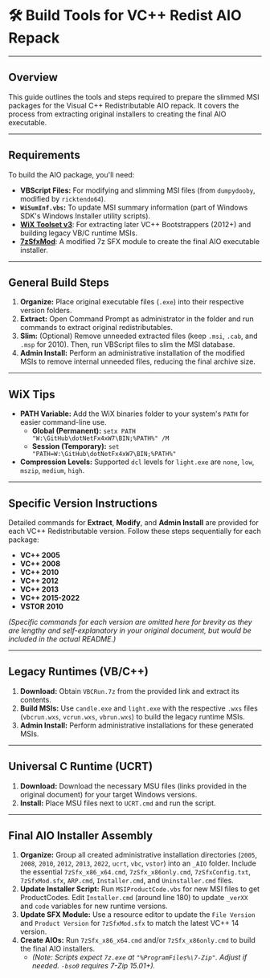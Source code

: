 # 🛠️ Build Tools for VC++ Redist AIO Repack

---

## Overview

This guide outlines the tools and steps required to prepare the slimmed MSI packages for the Visual C++ Redistributable AIO repack. It covers the process from extracting original installers to creating the final AIO executable.

---

## Requirements

To build the AIO package, you'll need:

* **VBScript Files:** For modifying and slimming MSI files (from `dumpydooby`, modified by `ricktendo64`).
* **`WiSumInf.vbs`:** To update MSI summary information (part of Windows SDK's Windows Installer utility scripts).
* **[WiX Toolset v3](https://github.com/wixtoolset/wix3/releases/)**: For extracting later VC++ Bootstrappers (2012+) and building legacy VB/C runtime MSIs.
* **[7zSfxMod](https://github.com/chrislake/7zsfxmm)**: A modified 7z SFX module to create the final AIO executable installer.

---

## General Build Steps

1.  **Organize:** Place original executable files (`.exe`) into their respective version folders.
2.  **Extract:** Open Command Prompt as administrator in the folder and run commands to extract original redistributables.
3.  **Slim:** (Optional) Remove unneeded extracted files (keep `.msi`, `.cab`, and `.msp` for 2010). Then, run VBScript files to slim the MSI database.
4.  **Admin Install:** Perform an administrative installation of the modified MSIs to remove internal unneeded files, reducing the final archive size.

---

## WiX Tips

* **PATH Variable:** Add the WiX binaries folder to your system's `PATH` for easier command-line use.
    * **Global (Permanent):** `setx PATH "W:\GitHub\dotNetFx4xW7\BIN;%PATH%" /M`
    * **Session (Temporary):** `set "PATH=W:\GitHub\dotNetFx4xW7\BIN;%PATH%"`
* **Compression Levels:** Supported `dcl` levels for `light.exe` are `none`, `low`, `mszip`, `medium`, `high`.

---

## Specific Version Instructions

Detailed commands for **Extract**, **Modify**, and **Admin Install** are provided for each VC++ Redistributable version. Follow these steps sequentially for each package:

* **VC++ 2005**
* **VC++ 2008**
* **VC++ 2010**
* **VC++ 2012**
* **VC++ 2013**
* **VC++ 2015-2022**
* **VSTOR 2010**

*(Specific commands for each version are omitted here for brevity as they are lengthy and self-explanatory in your original document, but would be included in the actual README.)*

---

## Legacy Runtimes (VB/C++)

1.  **Download:** Obtain `VBCRun.7z` from the provided link and extract its contents.
2.  **Build MSIs:** Use `candle.exe` and `light.exe` with the respective `.wxs` files (`vbcrun.wxs`, `vcrun.wxs`, `vbrun.wxs`) to build the legacy runtime MSIs.
3.  **Admin Install:** Perform administrative installations for these generated MSIs.

---

## Universal C Runtime (UCRT)

1.  **Download:** Download the necessary MSU files (links provided in the original document) for your target Windows versions.
2.  **Install:** Place MSU files next to `UCRT.cmd` and run the script.

---

## Final AIO Installer Assembly

1.  **Organize:** Group all created administrative installation directories (`2005`, `2008`, `2010`, `2012`, `2013`, `2022`, `ucrt`, `vbc`, `vstor`) into an `_AIO` folder. Include the essential `7zSfx_x86_x64.cmd`, `7zSfx_x86only.cmd`, `7zSfxConfig.txt`, `7zSfxMod.sfx`, `ARP.cmd`, `Installer.cmd`, and `Uninstaller.cmd` files.
2.  **Update Installer Script:** Run `MSIProductCode.vbs` for new MSI files to get ProductCodes. Edit `Installer.cmd` (around line 180) to update `_verXX` and `code` variables for new runtime versions.
3.  **Update SFX Module:** Use a resource editor to update the `File Version` and `Product Version` for `7zSfxMod.sfx` to match the latest VC++ 14 version.
4.  **Create AIOs:** Run `7zSfx_x86_x64.cmd` and/or `7zSfx_x86only.cmd` to build the final AIO installers.
    * *(Note: Scripts expect `7z.exe` at `"%ProgramFiles%\7-Zip"`. Adjust if needed. `-bso0` requires 7-Zip 15.01+).*
